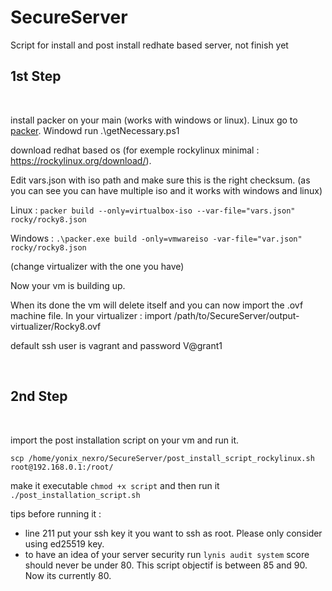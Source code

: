 # SecureServer
Script for install and post install redhate based server, not finish yet
<br>

## 1st Step

<br>

install packer on your main (works with windows or linux). Linux go to [packer](https://www.packer.io/downloads). Windowd run .\getNecessary.ps1

download redhat based os (for exemple rockylinux minimal  : https://rockylinux.org/download/).

Edit vars.json with iso path and make sure this is the right checksum. (as you can see you can have multiple iso and it works with windows and linux)


Linux : `packer build --only=virtualbox-iso --var-file="vars.json"  rocky/rocky8.json `

Windows : `.\packer.exe build -only=vmwareiso -var-file="var.json" rocky/rocky8.json`

(change virtualizer with the one you have)

Now your vm is building up.

When its done the vm will delete itself and you can now import the .ovf machine file. In your virtualizer : import /path/to/SecureServer/output-virtualizer/Rocky8.ovf

default ssh user is vagrant and password V@grant1

<br>

## 2nd Step
<br>

import the post installation script on your vm and run it.

`scp /home/yonix_nexro/SecureServer/post_install_script_rockylinux.sh root@192.168.0.1:/root/`

make it executable `chmod +x script` and then run it `./post_installation_script.sh`

tips before running it : 
- line 211 put your ssh key it you want to ssh as root. Please only consider using ed25519 key.
- to have an idea of your server security run `lynis audit system` score should never be under 80. This script objectif is between 85 and 90. Now its currently 80.
